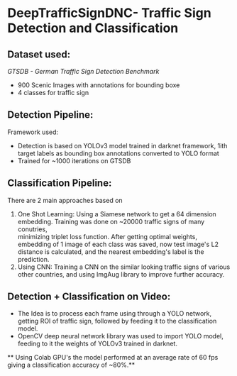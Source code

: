 # DeepTrafficSignDNC- Traffic Sign Detection and Classification


## Dataset used:

*GTSDB - German Traffic Sign Detection Benchmark*
* 900 Scenic Images with annotations for bounding boxe
* 4 classes for traffic sign

## Detection Pipeline:

Framework used:
* Detection is based on YOLOv3 model trained in darknet framework, 1ith target labels as bounding box annotations converted to YOLO format
* Trained for ~1000 iterations on GTSDB

## Classification Pipeline:
There are 2 main approaches based on 
1. One Shot Learning: Using a Siamese network to get a 64 dimension embedding. Training was done on ~20000 traffic signs of many conutries,  
minimizing triplet loss function. After getting optimal weights, embedding of 1 image of each class was saved, now test image's L2 distance is calculated, 
and the nearest embedding's label is the prediction.
2. Using CNN: Training a CNN on the similar looking traffic signs of various other countries, and using ImgAug library to improve further accuracy.
## Detection + Classification on Video:
- The Idea is to process each frame using through a YOLO network, getting ROI of traffic sign, followed by feeding it to the classification model.
- OpenCV deep neural network library was used to import YOLO model, feeding to it the weights of YOLOv3 trained in darknet.

** Using Colab GPU's the model performed at an average rate of 60 fps giving a classification accuracy of ~80%.** 
